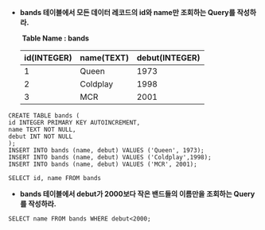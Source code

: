 * **bands 테이블에서 모든 데이터 레코드의 id와 name만 조회하는 Query를 작성하라.**

  ​                                  **Table Name : bands**

  | id(INTEGER) | name(TEXT) | debut(INTEGER) |
  | ----------- | ---------- | -------------- |
  | 1           | Queen      | 1973           |
  | 2           | Coldplay   | 1998           |
  | 3           | MCR        | 2001           |

  

```sqlite
CREATE TABLE bands (
id INTEGER PRIMARY KEY AUTOINCREMENT,
name TEXT NOT NULL,
debut INT NOT NULL
);
INSERT INTO bands (name, debut) VALUES ('Queen', 1973);
INSERT INTO bands (name, debut) VALUES ('Coldplay',1998);
INSERT INTO bands (name, debut) VALUES ('MCR', 2001);  

```



```sqlite
SELECT id, name FROM bands 
```



* **bands 테이블에서 debut가 2000보다 작은 밴드들의 이름만을 조회하는 Query를 작성하라.**

```sqlite
SELECT name FROM bands WHERE debut<2000;
```







